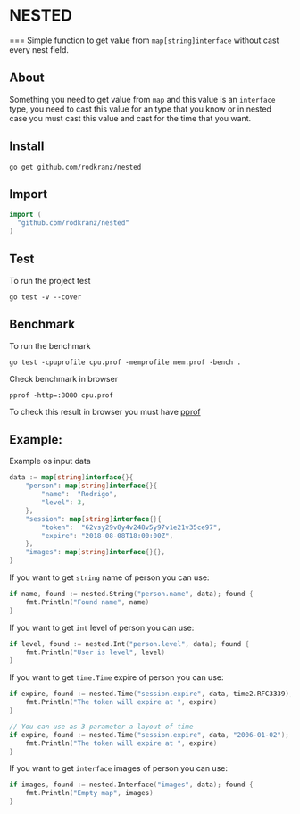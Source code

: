 # NESTED 
===
Simple function to get value from `map[string]interface` without cast every nest field.

## About

Something you need to get value from `map` and this value is an `interface` type, you need to cast this value 
for an type that you know or in nested case you must cast this value and cast for the time that you want.   

## Install

```shell
go get github.com/rodkranz/nested
```

## Import

```go
import (
  "github.com/rodkranz/nested"
)
```

## Test 
To run the project test

```shell
go test -v --cover
```

## Benchmark
To run the benchmark 

```shell
go test -cpuprofile cpu.prof -memprofile mem.prof -bench .
```

Check benchmark in browser                         
```$shell
pprof -http=:8080 cpu.prof
```

To check this result in browser you must have [pprof](https://github.com/google/pprof)

## Example: 

Example os input data 
```go
data := map[string]interface{}{
    "person": map[string]interface{}{
        "name":  "Rodrigo",
        "level": 3,
    },
    "session": map[string]interface{}{
        "token":  "62vsy29v8y4v248v5y97v1e21v35ce97",
        "expire": "2018-08-08T18:00:00Z",
    },
    "images": map[string]interface{}{},
}
```

If you want to get `string` name of person you can use: 
```go
if name, found := nested.String("person.name", data); found {
    fmt.Println("Found name", name)
}
```

If you want to get `int` level of person you can use:
```go
if level, found := nested.Int("person.level", data); found {
    fmt.Println("User is level", level)
}
```

If you want to get `time.Time` expire of person you can use:
```go
if expire, found := nested.Time("session.expire", data, time2.RFC3339); found {
    fmt.Println("The token will expire at ", expire)
}

// You can use as 3 parameter a layout of time
if expire, found := nested.Time("session.expire", data, "2006-01-02"); found {
    fmt.Println("The token will expire at ", expire)
}
```

If you want to get `interface` images of person you can use:
```go
if images, found := nested.Interface("images", data); found {
    fmt.Println("Empty map", images)
}
```
